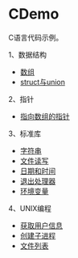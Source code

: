 CDemo
=====
C语言代码示例。

1、数据结构

* [数组](src/data_structure/array.c)
* [struct与union](src/data_structure/struct_union.c)

2、指针

* [指向数组的指针](src/pointer/pointer_to_array.c)

3、标准库

* [字符串](src/std/string/string.c)
* [文件读写](src/std/stdio/file_read_write.c)
* [日期和时间](src/std/time/date_time.c)
* [退出处理器](src/std/exit_handler.c)
* [环境变量](src/std/enviroment.c)

4、UNIX编程

* [获取用户信息](src/unix/get_user_info.c)
* [创建子进程](src/unix/create_process.c)
* [文件列表](src/unix/file_list.c)
